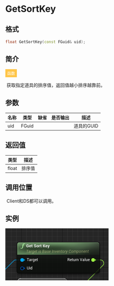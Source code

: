 # GetSortKey

## 格式

```C++
float GetSortKey(const FGuid& uid);
```

## 简介

<span style="padding: 4px 6px; font-size: 12px; display: inline-block; color: #FFFFFF; background: #FFC547;">函数</span>

​	获取指定道具的排序值，返回值越小排序越靠前。

## 参数

| 名称 | 类型  | 缺省 | 是否输出 | 描述       |
| ---- | ----- | ---- | -------- | ---------- |
| uid  | FGuid |      |          | 道具的GUID |

## 返回值

| 类型  | 描述   |
| ----- | ------ |
| float | 排序值 |

## 调用位置

​	Client和DS都可以调用。

## 实例

![GetSortKeyFunction](..\\..\\Resources\\GetSortKeyFunction.png)
